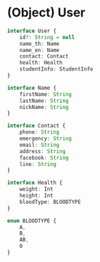 # **(Object)** User

```typescript
interface User {
    id?: String = null
    name_th: Name
    name_en: Name
    contact: Contact
    health: Health
    studentInfo: StudentInfo
}
```

```typescript
interface Name {
    firstName: String
    lastName: String
    nickName: String
}
```

```typescript
interface Contact {
    phone: String
    emergency: String
    email: String
    address: String
    facebook: String
    line: String
}
```

```typescript
interface Health {
    weight: Int
    height: Int
    bloodType: BLOODTYPE
}
```

```typescript
enum BLOODTYPE {
    A,
    B,
    AB,
    O
}
```
